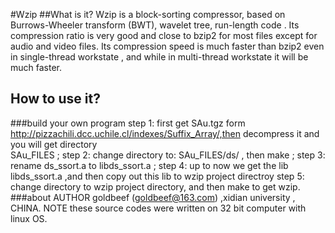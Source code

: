 #Wzip
##What is it?
Wzip is a block-sorting compressor, based on Burrows-Wheeler transform (BWT), wavelet tree, run-length code . Its compression ratio is very good and close to bzip2 for most files except for audio and video files. Its compression speed is much faster than bzip2 even in single-thread workstate , and while in multi-thread workstate it will be much faster.
## How to use it?
###build your own program
step 1: first get SAu.tgz form http://pizzachili.dcc.uchile.cl/indexes/Suffix_Array/,then decompress it and you will get directory  
SAu_FILES ;
step 2: change directory to: SAu_FILES/ds/ , then make ; 
step 3: rename ds_ssort.a to libds_ssort.a ; 
step 4: up to now we get the lib libds_ssort.a ,and then copy out this lib to wzip project directroy
step 5: change directory to wzip project directory, and then make to get wzip.
###about
AUTHOR
goldbeef (goldbeef@163.com) ,xidian university , CHINA.
NOTE
these source codes were written on 32 bit  computer with linux OS.
